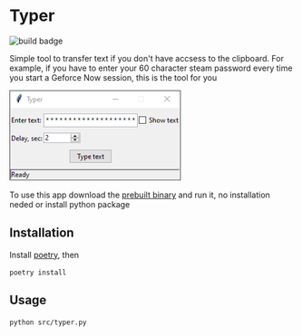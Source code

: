 # Typer

![build badge](https://github.com/vhsw/Typer/actions/workflows/main.yml/badge.svg)

Simple tool to transfer text if you don't have accsess to the clipboard. For example, if you have to enter your 60 character steam password every time you start a Geforce Now session, this is the tool for you

![screenshot](docs/screenshot.png)

To use this app download the [prebuilt binary](https://github.com/vhsw/Typer/releases/latest/download/typer.exe) and run it, no installation neded or install python package

## Installation

Install [poetry](https://python-poetry.org/), then

```console
poetry install
```

## Usage

```console
python src/typer.py
```

